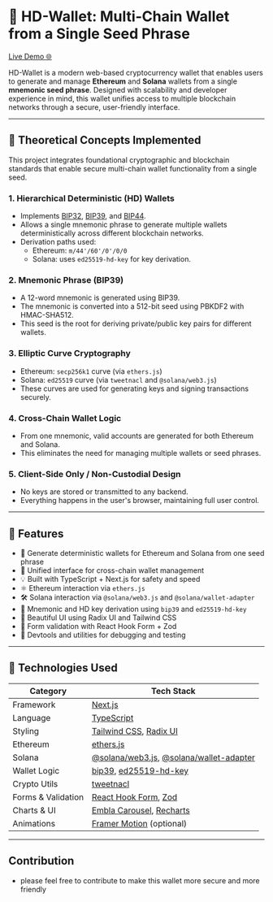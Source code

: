 # 🔐 HD-Wallet: Multi-Chain Wallet from a Single Seed Phrase

[Live Demo 🌐](https://hd-wallet-gamma.vercel.app)

HD-Wallet is a modern web-based cryptocurrency wallet that enables users to generate and manage **Ethereum** and **Solana** wallets from a single **mnemonic seed phrase**. Designed with scalability and developer experience in mind, this wallet unifies access to multiple blockchain networks through a secure, user-friendly interface.

---

## 🧠 Theoretical Concepts Implemented

This project integrates foundational cryptographic and blockchain standards that enable secure multi-chain wallet functionality from a single seed.

### 1. **Hierarchical Deterministic (HD) Wallets**
- Implements [BIP32](https://github.com/bitcoin/bips/blob/master/bip-0032.mediawiki), [BIP39](https://github.com/bitcoin/bips/blob/master/bip-0039.mediawiki), and [BIP44](https://github.com/bitcoin/bips/blob/master/bip-0044.mediawiki).
- Allows a single mnemonic phrase to generate multiple wallets deterministically across different blockchain networks.
- Derivation paths used:
  - Ethereum: `m/44'/60'/0'/0/0`
  - Solana: uses `ed25519-hd-key` for key derivation.

### 2. **Mnemonic Phrase (BIP39)**
- A 12-word mnemonic is generated using BIP39.
- The mnemonic is converted into a 512-bit seed using PBKDF2 with HMAC-SHA512.
- This seed is the root for deriving private/public key pairs for different wallets.

### 3. **Elliptic Curve Cryptography**
- Ethereum: `secp256k1` curve (via `ethers.js`)
- Solana: `ed25519` curve (via `tweetnacl` and `@solana/web3.js`)
- These curves are used for generating keys and signing transactions securely.

### 4. **Cross-Chain Wallet Logic**
- From one mnemonic, valid accounts are generated for both Ethereum and Solana.
- This eliminates the need for managing multiple wallets or seed phrases.

### 5. **Client-Side Only / Non-Custodial Design**
- No keys are stored or transmitted to any backend.
- Everything happens in the user's browser, maintaining full user control.

---

## 🚀 Features

- 🔑 Generate deterministic wallets for Ethereum and Solana from one seed phrase
- 🌉 Unified interface for cross-chain wallet management
- 💡 Built with TypeScript + Next.js for safety and speed
- ⚛️ Ethereum interaction via `ethers.js`
- 🛠️ Solana interaction via `@solana/web3.js` and `@solana/wallet-adapter`
- 🧠 Mnemonic and HD key derivation using `bip39` and `ed25519-hd-key`
- 🎨 Beautiful UI using Radix UI and Tailwind CSS
- 🎯 Form validation with React Hook Form + Zod
- 🧪 Devtools and utilities for debugging and testing

---

## 🧱 Technologies Used

| Category       | Tech Stack                                                                 |
|----------------|----------------------------------------------------------------------------|
| Framework      | [Next.js](https://nextjs.org/)                                             |
| Language       | [TypeScript](https://www.typescriptlang.org/)                             |
| Styling        | [Tailwind CSS](https://tailwindcss.com/), [Radix UI](https://www.radix-ui.com/) |
| Ethereum       | [ethers.js](https://docs.ethers.io/)                                       |
| Solana         | [@solana/web3.js](https://solana-labs.github.io/solana-web3.js/), [@solana/wallet-adapter](https://github.com/solana-labs/wallet-adapter) |
| Wallet Logic   | [bip39](https://github.com/bitcoinjs/bip39), [ed25519-hd-key](https://github.com/paulmillr/ed25519-keygen) |
| Crypto Utils   | [tweetnacl](https://github.com/dchest/tweetnacl-js)                        |
| Forms & Validation | [React Hook Form](https://react-hook-form.com/), [Zod](https://zod.dev/)    |
| Charts & UI    | [Embla Carousel](https://www.embla-carousel.com/), [Recharts](https://recharts.org/) |
| Animations     | [Framer Motion](https://www.framer.com/motion/) (optional)                 |

---

##  Contribution
  - please feel free to contribute to make this wallet more secure and more friendly
